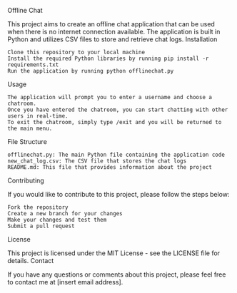 Offline Chat

This project aims to create an offline chat application that can be used when there is no internet connection available. The application is built in Python and utilizes CSV files to store and retrieve chat logs.
Installation

    Clone this repository to your local machine
    Install the required Python libraries by running pip install -r requirements.txt
    Run the application by running python offlinechat.py

Usage

    The application will prompt you to enter a username and choose a chatroom.
    Once you have entered the chatroom, you can start chatting with other users in real-time.
    To exit the chatroom, simply type /exit and you will be returned to the main menu.

File Structure

    offlinechat.py: The main Python file containing the application code
    new_chat_log.csv: The CSV file that stores the chat logs
    README.md: This file that provides information about the project

Contributing

If you would like to contribute to this project, please follow the steps below:

    Fork the repository
    Create a new branch for your changes
    Make your changes and test them
    Submit a pull request

License

This project is licensed under the MIT License - see the LICENSE file for details.
Contact

If you have any questions or comments about this project, please feel free to contact me at [insert email address].
